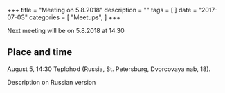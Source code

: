 +++
title = "Meeting on 5.8.2018"
description = ""
tags = [
]
date = "2017-07-03"
categories = [
    "Meetups",
]
+++

Next meeting will be on 5.8.2018 at 14.30

<!--more-->

## Place and time
August 5, 14:30 Teplohod (Russia, St. Petersburg, Dvorcovaya nab, 18).

Description on Russian version
